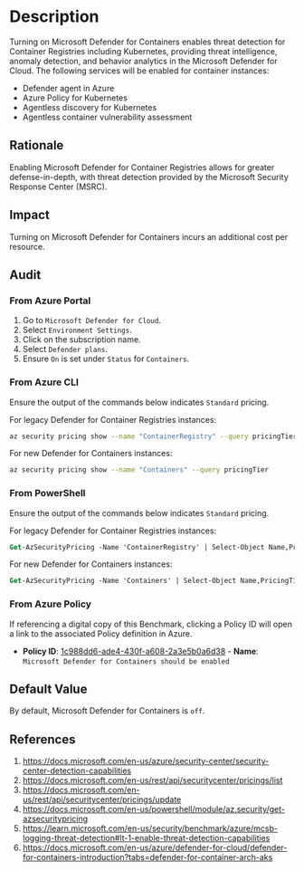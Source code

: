 # Description

Turning on Microsoft Defender for Containers enables threat detection for Container Registries including Kubernetes, providing threat intelligence, anomaly detection, and behavior analytics in the Microsoft Defender for Cloud. The following services will be enabled for container instances:

- Defender agent in Azure
- Azure Policy for Kubernetes
- Agentless discovery for Kubernetes
- Agentless container vulnerability assessment

## Rationale

Enabling Microsoft Defender for Container Registries allows for greater defense-in-depth, with threat detection provided by the Microsoft Security Response Center (MSRC).

## Impact

Turning on Microsoft Defender for Containers incurs an additional cost per resource.

## Audit

### From Azure Portal

1. Go to `Microsoft Defender for Cloud`.
2. Select `Environment Settings`.
3. Click on the subscription name.
4. Select `Defender plans`.
5. Ensure `On` is set under `Status` for `Containers`.

### From Azure CLI

Ensure the output of the commands below indicates `Standard` pricing.

For legacy Defender for Container Registries instances:

```sh
az security pricing show --name "ContainerRegistry" --query pricingTier
```

For new Defender for Containers instances:

```sh
az security pricing show --name "Containers" --query pricingTier
```

### From PowerShell

Ensure the output of the commands below indicates `Standard` pricing.

For legacy Defender for Container Registries instances:

```ps
Get-AzSecurityPricing -Name 'ContainerRegistry' | Select-Object Name,PricingTier
```

For new Defender for Containers instances:

```ps
Get-AzSecurityPricing -Name 'Containers' | Select-Object Name,PricingTier
```

### From Azure Policy

If referencing a digital copy of this Benchmark, clicking a Policy ID will open a link to the associated Policy definition in Azure.

- **Policy ID**: [1c988dd6-ade4-430f-a608-2a3e5b0a6d38](https://portal.azure.com/#view/Microsoft_Azure_Policy/PolicyDetailBlade/definitionId/%2Fproviders%2FMicrosoft.Authorization%2FpolicyDefinitions%2F1c988dd6-ade4-430f-a608-2a3e5b0a6d38) - **Name**: `Microsoft Defender for Containers should be enabled`

## Default Value

By default, Microsoft Defender for Containers is `off`.

## References

1. <https://docs.microsoft.com/en-us/azure/security-center/security-center-detection-capabilities>
2. <https://docs.microsoft.com/en-us/rest/api/securitycenter/pricings/list>
3. <https://docs.microsoft.com/en-us/rest/api/securitycenter/pricings/update>
4. <https://docs.microsoft.com/en-us/powershell/module/az.security/get-azsecuritypricing>
5. <https://learn.microsoft.com/en-us/security/benchmark/azure/mcsb-logging-threat-detection#lt-1-enable-threat-detection-capabilities>
6. <https://docs.microsoft.com/en-us/azure/defender-for-cloud/defender-for-containers-introduction?tabs=defender-for-container-arch-aks>
